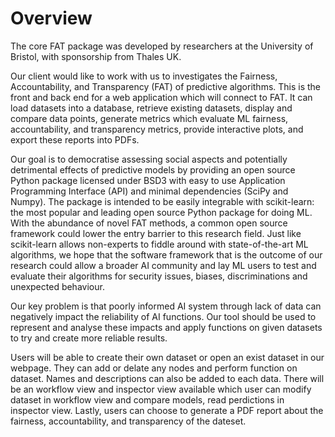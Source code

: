 # Overview

The core FAT package was developed by researchers at the University of Bristol, with sponsorship from Thales UK.

Our client would like to work with us to investigates the Fairness, Accountability, and Transparency (FAT) of predictive algorithms. This is the front and back end for a web application which will connect to FAT. It can load datasets into a database, retrieve existing datasets, display and compare data points, generate metrics which evaluate ML fairness, accountability, and transparency metrics, provide interactive plots, and export these reports into PDFs.

Our goal is to democratise assessing social aspects and potentially detrimental effects of predictive models by providing an open source Python package licensed under BSD3 with easy to use Application Programming Interface (API) and minimal dependencies (SciPy and Numpy). The package is intended to be easily integrable with scikit-learn: the most popular and leading open source Python package for doing ML. With the abundance of novel FAT methods, a common open source framework could lower the entry barrier to this research field. Just like scikit-learn allows non-experts to fiddle around with state-of-the-art ML algorithms, we hope that the software framework that is the outcome of our research could allow a broader AI community and lay ML users to test and evaluate their algorithms for security issues, biases, discriminations and unexpected behaviour.

Our key problem is that poorly informed AI system through lack of data can negatively impact the reliability of AI functions. Our tool should be used to represent and analyse these impacts and apply functions on given datasets to try and create more reliable results.

Users will be able to create their own dataset or open an exist dataset in our webpage. They can add or delate any nodes and perform function on dataset. Names and descriptions can also be added to each data. There will be an workflow view and inspector view available which user can modify dataset in workflow view and compare models, read perdictions in inspector view. Lastly, users can choose to generate a PDF report about the fairness, accountability, and transparency of the dateset.
